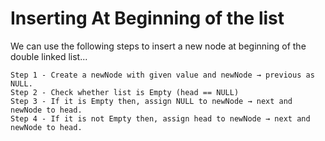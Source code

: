 # Inserting At Beginning of the list

We can use the following steps to insert a new node at beginning of the double linked list...

```
Step 1 - Create a newNode with given value and newNode → previous as NULL.
Step 2 - Check whether list is Empty (head == NULL)
Step 3 - If it is Empty then, assign NULL to newNode → next and newNode to head.
Step 4 - If it is not Empty then, assign head to newNode → next and newNode to head.
```
